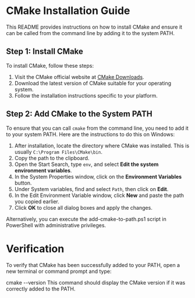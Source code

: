 # CMake Installation Guide

This README provides instructions on how to install CMake and ensure it can be called from the command line by adding it to the system PATH.

## Step 1: Install CMake

To install CMake, follow these steps:

1. Visit the CMake official website at [CMake Downloads](https://cmake.org/download/).
2. Download the latest version of CMake suitable for your operating system.
3. Follow the installation instructions specific to your platform.

## Step 2: Add CMake to the System PATH

To ensure that you can call `cmake` from the command line, you need to add it to your system PATH. Here are the instructions to do this on Windows:

1. After installation, locate the directory where CMake was installed. This is usually `C:\Program Files\CMake\bin`.
2. Copy the path to the clipboard.
3. Open the Start Search, type `env`, and select **Edit the system environment variables**.
4. In the System Properties window, click on the **Environment Variables** button.
5. Under System variables, find and select `Path`, then click on **Edit**.
6. In the Edit Environment Variable window, click **New** and paste the path you copied earlier.
7. Click **OK** to close all dialog boxes and apply the changes.

Alternatively, you can execute the add-cmake-to-path.ps1 script in PowerShell with administrative privileges.


# Verification
To verify that CMake has been successfully added to your PATH, open a new terminal or command prompt and type:

cmake --version
This command should display the CMake version if it was correctly added to the PATH.


